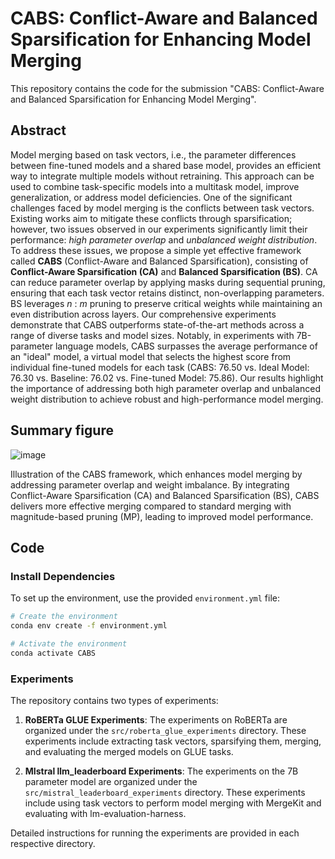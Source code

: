 # CABS: Conflict-Aware and Balanced Sparsification for Enhancing Model Merging

This repository contains the code for the submission "CABS: Conflict-Aware and Balanced Sparsification for Enhancing Model Merging".

## Abstract

Model merging based on task vectors, i.e., the parameter differences between fine-tuned models and a shared base model, provides an efficient way to integrate multiple models without retraining. This approach can be used to combine task-specific models into a multitask model, improve generalization, or address model deficiencies. One of the significant challenges faced by model merging is the conflicts between task vectors. Existing works aim to mitigate these conflicts through sparsification; however, two issues observed in our experiments significantly limit their performance: *high parameter overlap* and *unbalanced weight distribution*.
To address these issues, we propose a simple yet effective framework called **CABS** (Conflict-Aware and Balanced Sparsification), consisting of **Conflict-Aware Sparsification (CA)** and **Balanced Sparsification (BS)**. CA can reduce parameter overlap by applying masks during sequential pruning, ensuring that each task vector retains distinct, non-overlapping parameters. BS leverages $n$ : $m$ pruning to preserve critical weights while maintaining an even distribution across layers. Our comprehensive experiments demonstrate that CABS outperforms state-of-the-art methods across a range of diverse tasks and model sizes. Notably, in experiments with 7B-parameter language models, CABS surpasses the average performance of an "ideal" model, a virtual model that selects the highest score from individual fine-tuned models for each task (CABS: 76.50 vs. Ideal Model: 76.30 vs. Baseline: 76.02 vs. Fine-tuned Model: 75.86). Our results highlight the importance of addressing both high parameter overlap and unbalanced weight distribution to achieve robust and high-performance model merging.

## Summary figure

![image](https://github.com/user-attachments/assets/9ef9e2bf-d8b3-4a53-bbfc-6fb00f40dcf8)

Illustration of the CABS framework, which enhances model merging by addressing parameter overlap and weight imbalance. By integrating Conflict-Aware Sparsification (CA) and Balanced Sparsification (BS), CABS delivers more effective merging compared to standard merging with magnitude-based pruning (MP), leading to improved model performance.

## Code

### Install Dependencies

To set up the environment, use the provided `environment.yml` file:

```bash
# Create the environment
conda env create -f environment.yml

# Activate the environment
conda activate CABS
```

### Experiments

The repository contains two types of experiments:

1. **RoBERTa GLUE Experiments**: The experiments on RoBERTa are organized under the `src/roberta_glue_experiments` directory. These experiments include extracting task vectors, sparsifying them, merging, and evaluating the merged models on GLUE tasks.

2. **MIstral llm_leaderboard Experiments**: The experiments on the 7B parameter model are organized under the `src/mistral_leaderboard_experiments` directory. These experiments include using task vectors to perform model merging with MergeKit and evaluating with lm-evaluation-harness.

Detailed instructions for running the experiments are provided in each respective directory.

